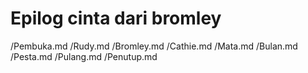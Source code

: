 # Epilog cinta dari bromley

/Pembuka.md
/Rudy.md
/Bromley.md
/Cathie.md
/Mata.md
/Bulan.md
/Pesta.md
/Pulang.md
/Penutup.md










